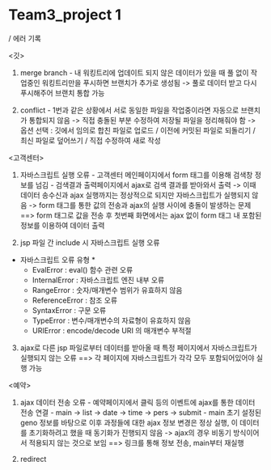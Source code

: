 # Team3_project 1
/ 에러 기록

<깃>
  1. merge branch
    - 내 워킹트리에 업데이트 되지 않은 데이터가 있을 때 풀 없이 작업중인 워킹트리만을 푸시하면 브랜치가 추가로 생성됨
      -> 풀로 데이터 받고 다시 푸시해주어 브랜치 통합 가능
  
  2. conflict 
    - 1번과 같은 상황에서 서로 동일한 파일을 작업중이라면 자동으로 브랜치가 통합되지 않음
      -> 직접 충돌된 부분 수정하여 저장될 파일을 정리해줘야 함
      -> 옵션 선택 : 깃에서 임의로 합친 파일로 업로드 / 이전에 커밋된 파일로 되돌리기 / 최신 파일로 덮어쓰기 / 직접 수정하여 새로 작성

<고객센터>
  1. 자바스크립트 실행 오류
    - 고객센터 메인페이지에서 form 태그를 이용해 검색창 정보를 넘김
    - 검색결과 출력페이지에서 ajax로 검색 결과를 받아와서 출력
      -> 이때 데이터 송수신과 ajax 실행까지는 정상적으로 되지만 자바스크립트가 실행되지 않음
      -> form 태그를 통한 값의 전송과 ajax의 실행 사이에 충돌이 발생하는 문제
    ==> form 태그로 값을 전송 후 첫번째 화면에서는 ajax 없이 form 태그 내 포함된 정보를 이용하여 데이터 출력
    
  2. jsp 파일 간 include 시 자바스크립트 실행 오류
  
  * 자바스크립트 오류 유형 *
    - EvalError : eval() 함수 관련 오류
    - InternalError : 자바스크립트 엔진 내부 오류
    - RangeError : 숫자/매개변수 범위가 유효하지 않음
    - ReferenceError : 참조 오류
    - SyntaxError : 구문 오류
    - TypeError : 변수/매개변수의 자료형이 유효하지 않음
    - URIError : encode/decode URI 의 매개변수 부적절
    
  3. ajax로 다른 jsp 파일로부터 데이터를 받아올 때 특정 페이지에서 자바스크립트가 실행되지 않는 오류
     ==> 각 페이지에 자바스크립트가 각각 모두 포함되어있어야 실행 가능
  
<예약>
  1. ajax 데이터 전송 오류
    - 예약페이지에서 클릭 등의 이벤트에 ajax를 통한 데이터 전송 연결
    - main -> list -> date -> time -> pers -> submit
    - main 초기 설정된 geno 정보를 바탕으로 이후 과정들에 대한 ajax 정보 변경은 정상 실행,
      이 데이터를 초기화하려고 했을 때 동기화가 진행되지 않음
    -> ajax의 경우 비동기 방식이어서 적용되지 않는 것으로 보임
    ==> 링크를 통해 정보 전송, main부터 재실행
    
  2. redirect 

